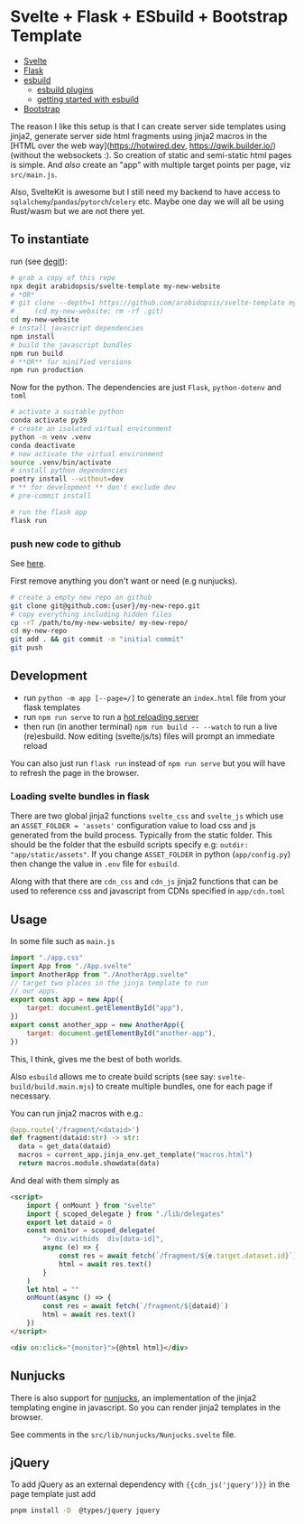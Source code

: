# Svelte + Flask + ESbuild + Bootstrap Template

-   [Svelte](https://svelte.dev/)
-   [Flask](https://flask.palletsprojects.com/)
-   [esbuild](https://esbuild.github.io)
    -   [esbuild plugins](https://github.com/esbuild/community-plugins)
    -   [getting started with esbuild](https://blog.logrocket.com/getting-started-esbuild/)
-   [Bootstrap](https://getbootstrap.com/)

The reason I like this setup is that I can create server side
templates using jinja2, generate server side html fragments using
jinja2 macros in the [HTML over the web way](https://hotwired.dev, https://qwik.builder.io/) (without the websockets :).
So creation of static and semi-static html pages is simple.
And _also_ create an "app" with multiple target points per page, viz `src/main.js`.

Also, SvelteKit is awesome but I still need my backend to have access to
`sqlalchemy`/`pandas`/`pytorch`/`celery` etc. Maybe one day we will all be
using Rust/wasm but we are not there yet.

## To instantiate

run (see [degit](https://github.com/Rich-Harris/degit)):

```bash
# grab a copy of this repo
npx degit arabidopsis/svelte-template my-new-website
# *OR*
# git clone --depth=1 https://github.com/arabidopsis/svelte-template my-new-website && \
#     (cd my-new-website; rm -rf .git)
cd my-new-website
# install javascript dependencies
npm install
# build the javascript bundles
npm run build
# **OR** for minified versions
npm run production
```

Now for the python. The dependencies are just `Flask`, `python-dotenv` and `toml`

```bash
# activate a suitable python
conda activate py39
# create an isolated virtual environment
python -m venv .venv
conda deactivate
# now activate the virtual environment
source .venv/bin/activate
# install python dependencies
poetry install --without=dev
# ** for development ** don't exclude dev
# pre-commit install

# run the flask app
flask run
```

### push new code to github

See [here](https://docs.github.com/en/get-started/importing-your-projects-to-github/importing-source-code-to-github/adding-locally-hosted-code-to-github).

First remove anything you don't want or need (e.g nunjucks).

```bash
# create a empty new repo on github
git clone git@github.com:{user}/my-new-repo.git
# copy everything including hidden files
cp -rT /path/to/my-new-website/ my-new-repo/
cd my-new-repo
git add . && git commit -m "initial commit"
git push
```

## Development

-   run `python -m app [--page=/]` to generate an `index.html` file from your flask templates
-   run `npm run serve` to run a [hot reloading server](https://www.npmjs.com/package/live-server)
-   then run (in another terminal) `npm run build -- --watch` to run a live (re)esbuild. Now editing (svelte/js/ts) files will prompt an immediate reload

You can also just run `flask run` instead of `npm run serve` but you
will have to refresh the page in the browser.

### Loading svelte bundles in flask

There are two global jinja2 functions `svelte_css` and `svelte_js` which
use an `ASSET_FOLDER = 'assets'` configuration value to load css and js generated
from the build process. Typically from the static folder. This should be the folder that the esbuild scripts specify e.g: `outdir: "app/static/assets"`.
If you change `ASSET_FOLDER` in python (`app/config.py`) then change the value in `.env` file
for `esbuild`.

Along with that there are `cdn_css` and `cdn_js` jinja2 functions that can be used to
reference css and javascript from CDNs specified in `app/cdn.toml`

## Usage

In some file such as `main.js`

```javascript
import "./app.css"
import App from "./App.svelte"
import AnotherApp from "./AnotherApp.svelte"
// target two places in the jinja template to run
// our apps.
export const app = new App({
    target: document.getElementById("app"),
})
export const another_app = new AnotherApp({
    target: document.getElementById("another-app"),
})
```

This, I think, gives me the best of both worlds.

Also `esbuild` allows me to create build scripts (see say: `svelte-build/build.main.mjs`)
to create multiple bundles, one for each page if necessary.

You can run jinja2 macros with e.g.:

```python
@app.route('/fragment/<dataid>')
def fragment(dataid:str) -> str:
  data = get_data(dataid)
  macros = current_app.jinja_env.get_template("macros.html")
  return macros.module.showdata(data)
```

And deal with them simply as

```html
<script>
    import { onMount } from "svelte"
    import { scoped_delegate } from "./lib/delegates"
    export let dataid = 0
    const monitor = scoped_delegate(
        "> div.withids  div[data-id]",
        async (e) => {
            const res = await fetch(`/fragment/${e.target.dataset.id}`)
            html = await res.text()
        }
    )
    let html = ""
    onMount(async () => {
        const res = await fetch(`/fragment/${dataid}`)
        html = await res.text()
    })
</script>

<div on:click="{monitor}">{@html html}</div>
```

## Nunjucks

There is also support for [nunjucks](https://mozilla.github.io/nunjucks/),
an implementation of the jinja2 templating engine in javascript. So
you can render jinja2 templates in the browser.

See comments in the `src/lib/nunjucks/Nunjucks.svelte` file.

## jQuery

To add jQuery as an external dependency with `{{cdn_js('jquery')}}` in the page template
just add

```bash
pnpm install -D  @types/jquery jquery
```
